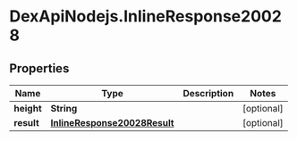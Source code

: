 # DexApiNodejs.InlineResponse20028

## Properties

Name | Type | Description | Notes
------------ | ------------- | ------------- | -------------
**height** | **String** |  | [optional] 
**result** | [**InlineResponse20028Result**](InlineResponse20028Result.md) |  | [optional] 


